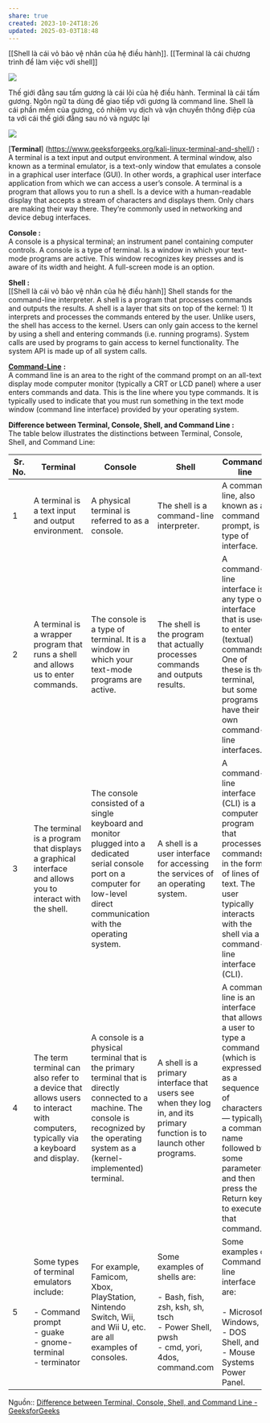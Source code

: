 ```yaml
---
share: true
created: 2023-10-24T18:26
updated: 2025-03-03T18:48
---
```

[[Shell là cái vỏ bảo vệ nhân của hệ điều hành]]. [[Terminal là cái chương trình để làm việc với shell]]

![](https://thumbs.dreamstime.com/b/magic-portal-green-plants-fantasy-fern-ivy-night-79779455.jpg) 

Thế giới đằng sau tấm gương là cái lõi của hệ điều hành. Terminal là cái tấm gương. Ngôn ngữ ta dùng để giao tiếp với gương là command line. Shell là cái phần mềm của gương, có nhiệm vụ dịch và vận chuyển thông điệp của ta với cái thế giới đằng sau nó và ngược lại

![](https://devblogs.microsoft.com/commandline/wp-content/uploads/sites/33/2019/05/terminalarchitecture.png) 


[**Terminal**] (https://www.geeksforgeeks.org/kali-linux-terminal-and-shell/) **:**  
A terminal is a text input and output environment. A terminal window, also known as a terminal emulator, is a text-only window that emulates a console in a graphical user interface (GUI). In other words, a graphical user interface application from which we can access a user’s console. A terminal is a program that allows you to run a shell. Is a device with a human-readable display that accepts a stream of characters and displays them. Only chars are making their way there. They’re commonly used in networking and device debug interfaces.

**Console :**   
A console is a physical terminal; an instrument panel containing computer controls. A console is a type of terminal. Is a window in which your text-mode programs are active. This window recognizes key presses and is aware of its width and height. A full-screen mode is an option.

**Shell :**  
[[Shell là cái vỏ bảo vệ nhân của hệ điều hành]]
Shell stands for the command-line interpreter. A shell is a program that processes commands and outputs the results. A shell is a layer that sits on top of the kernel: 1) It interprets and processes the commands entered by the user. Unlike users, the shell has access to the kernel. Users can only gain access to the kernel by using a shell and entering commands (i.e. running programs). System calls are used by programs to gain access to kernel functionality. The system API is made up of all system calls.

[**Command-Line**](https://www.geeksforgeeks.org/command-line-arguments-in-c-cpp/) **:**   
A command line is an area to the right of the command prompt on an all-text display mode computer monitor (typically a CRT or LCD panel) where a user enters commands and data. This is the line where you type commands. It is typically used to indicate that you must run something in the text mode window (command line interface) provided by your operating system.

**Difference between Terminal, Console, Shell, and Command Line :**  
The table below illustrates the distinctions between Terminal, Console, Shell, and Command Line:

|**Sr. No.**|**Terminal**|**Console**|**Shell**|**Command-line**|
|---|---|---|---|---|
|1|A terminal is a text input and output environment.|A physical terminal is referred to as a console.|The shell is a command-line interpreter.|A command line, also known as a command prompt, is a type of interface.|
|2|A terminal is a wrapper program that runs a shell and allows us to enter commands.|The console is a type of terminal. It is a window in which your text-mode programs are active.|The shell is the program that actually processes commands and outputs results.|A command-line interface is any type of interface that is used to enter (textual) commands. One of these is the terminal, but some programs have their own command-line interfaces.|
|3|The terminal is a program that displays a graphical interface and allows you to interact with the shell.|The console consisted of a single keyboard and monitor plugged into a dedicated serial console port on a computer for low-level direct communication with the operating system.|A shell is a user interface for accessing the services of an operating system.|A command-line interface (CLI) is a computer program that processes commands in the form of lines of text. The user typically interacts with the shell via a command-line interface (CLI).|
|4|The term terminal can also refer to a device that allows users to interact with computers, typically via a keyboard and display.|A console is a physical terminal that is the primary terminal that is directly connected to a machine. The console is recognized by the operating system as a (kernel-implemented) terminal.|A shell is a primary interface that users see when they log in, and its primary function is to launch other programs.|A command line is an interface that allows a user to type a command (which is expressed as a sequence of characters — typically a command name followed by some parameters) and then press the Return key to execute that command.|
|5|Some types of terminal emulators include:<br><br>- Command prompt<br>- guake<br>- gnome-terminal<br>- terminator|For example, Famicom, Xbox, PlayStation, Nintendo Switch, Wii, and Wii U, etc. are all examples of consoles.|Some examples of shells are:<br><br>- Bash, fish, zsh, ksh, sh, tsch<br>- Power Shell, pwsh<br>- cmd, yori, 4dos, command.com|Some examples of Command-line interface are:<br><br>- Microsoft Windows,<br>- DOS Shell, and<br>- Mouse Systems Power Panel.|

Nguồn:: [Difference between Terminal, Console, Shell, and Command Line - GeeksforGeeks](https://www.geeksforgeeks.org/difference-between-terminal-console-shell-and-command-line/)
